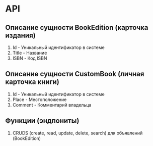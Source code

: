 # API

## Описание сущности BookEdition (карточка издания)

1. Id - Уникальный идентификатор в системе
2. Title - Название
3. ISBN - Код ISBN

## Описание сущности CustomBook (личная карточка книги)

1. Id - Уникальный идентификатор в системе
2. Place - Местоположение
3. Comment - Комментарий владельца

## Функции (эндпониты)

1. CRUDS (create, read, update, delete, search) для объявлений (BookEdition)

